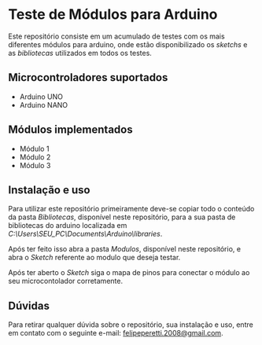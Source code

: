 # Teste de Módulos para Arduino 
Este repositório consiste em um acumulado de testes com os mais diferentes módulos para arduino, onde estão
disponibilizado os _sketchs_ e as _bibliotecas_ utilizados em todos os testes.  
  

## Microcontroladores suportados  
* Arduino UNO  
* Arduino NANO   


## Módulos implementados  
* Módulo 1  
* Módulo 2  
* Módulo 3  
  

## Instalação e uso  
Para utilizar este repositório primeiramente deve-se copiar todo o conteúdo da pasta _Bibliotecas_, disponível neste repositório, para a sua pasta de bibliotecas do arduino localizada em _C:\Users\SEU_PC\Documents\Arduino\libraries_. 
   
Após ter feito isso abra a pasta _Modulos_, disponível neste repositório, e abra o _Sketch_ referente ao modulo que deseja testar.  
  
Após ter aberto o _Sketch_ siga o mapa de pinos para conectar o módulo ao seu microcontolador corretamente.
  
  
## Dúvidas 
Para retirar qualquer dúvida sobre o repositório, sua instalação e uso, entre em contato com o seguinte e-mail: <felipeperetti.2008@gmail.com>.    
